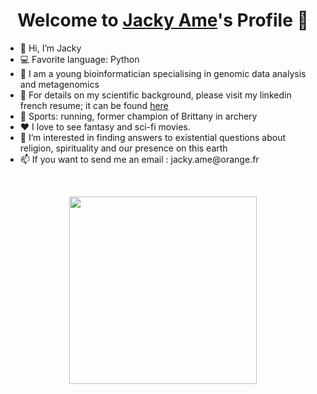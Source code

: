 <p align="center">
  <h1 align="center">Welcome to <a href="https://github.com/Jaxame">Jacky Ame</a>'s Profile 👋</h1>
</p>

<ul>
  <li>👋 Hi, I’m Jacky</li>
  <li>💻 Favorite language: Python</li>
  <li>💼 I am a young bioinformatician specialising in genomic data analysis and metagenomics </li>
  <li>📄 For details on my scientific background, please visit my linkedin french resume; it can be found <a href="https://www.linkedin.com/in/jacky-ame-731595183/">here</a></li>
  <li>🧗 Sports: running, former champion of Brittany in archery</li>
  <li>❤️ I love to see fantasy and sci-fi movies.
  <li>👀 I’m interested in finding answers to existential questions about religion, spirituality and our presence on this earth</li>
  <li>📫 If you want to send me an email : jacky.ame@orange.fr</li>
</ul>

</br>
<p align="center">
 <!--- <img width=200 height=200 src="https://c.tenor.com/OoQlWsxH2SEAAAAC/hi-anime-hello.gif"/> --->
  <img align="center" src="https://media.giphy.com/media/xTiIzJSKB4l7xTouE8/giphy.gif" width="300" height="300"/>
</p>

<!---
Jaxame/Jaxame is a ✨ special ✨ repository because its `README.md` (this file) appears on your GitHub profile.
You can click the Preview link to take a look at your changes.
--->
